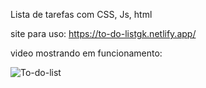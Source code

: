 Lista de tarefas com CSS, Js, html


site para uso:
https://to-do-listgk.netlify.app/

video mostrando em funcionamento:

![To-do-list](https://user-images.githubusercontent.com/84752760/132922529-fdb7b797-d999-4320-9b9e-66f9eeae2c2f.gif)



